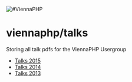 ![#ViennaPHP](https://raw.githubusercontent.com/viennaphp/talks/master/talks.documentation/src/images/ViennaPHP_.jpg "ViennaPHP" )  

viennaphp/talks
================


Storing all talk pdfs for the ViennaPHP Usergroup

+ [Talks 2015](../talks/talks.documentation/talks_2015.md)  
+ [Talks 2014](../talks/talks.documentation/talks_2014.md)  
+ [Talks 2013](../talks/talks.documentation/talks_2013.md)  




